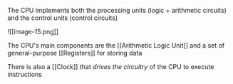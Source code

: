 The CPU implements both the processing units (logic + arithmetic circuits) and the control units (control circuits)

![[image-15.png]]

The CPU's main components are the [[Arithmetic Logic Unit]] and a set of general-purpose [[Registers]] for storing data

There is also a [[Clock]] that *drives the circuitry* of the CPU to execute instructions